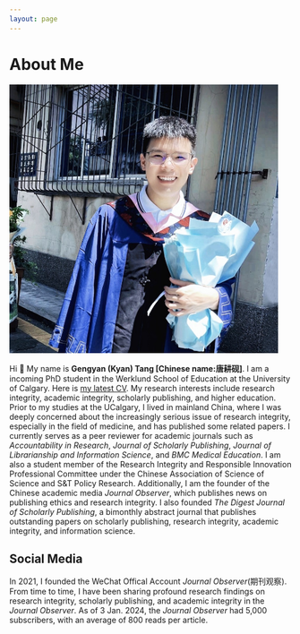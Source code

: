 ```yaml
---
layout: page
---
```


# About Me

<img src="1664867172379.jpg" class="floatpic" width="480" height="480">

Hi 👋 My name is **Gengyan (Kyan) Tang [Chinese name:唐耕砚]**. I am a incoming PhD student in the Werklund School of Education at the University of Calgary. Here is [my latest CV](CV-Gengyan.pdf). My research interests include research integrity, academic integrity, scholarly publishing, and higher education. Prior to my studies at the UCalgary, I lived in mainland China, where I was deeply concerned about the increasingly serious issue of research integrity, especially in the field of medicine, and has published some related papers. I currently serves as a peer reviewer for academic journals such as *Accountability in Research*, *Journal of Scholarly Publishing*, *Journal of Librarianship and Information Science*, and *BMC Medical Education*. I am also a student member of the Research Integrity and Responsible Innovation Professional Committee under the Chinese Association of Science of Science and S&T Policy Research. Additionally, I am the founder of the Chinese academic media *Journal Observer*, which publishes news on publishing ethics and research integrity. I also founded *The Digest Journal of Scholarly Publishing*, a bimonthly abstract journal that publishes outstanding papers on scholarly publishing, research integrity, academic integrity, and information science. 

## Social Media

In 2021, I founded the WeChat Offical Account *Journal Observer*(期刊观察). From time to time, I have been sharing profound research findings on research integrity, scholarly publishing, and academic integrity in the *Journal Observer*. As of 3 Jan. 2024, the *Journal Observer* had 5,000 subscribers, with an average of 800 reads per article.
